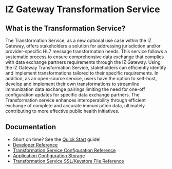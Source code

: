 # IZ Gateway Transformation Service

## What is the Transformation Service?

The Transformation Service, as a new optional use case within the IZ Gateway, offers stakeholders a solution for addressing jurisdiction and/or provider-specific HL7 message transformation needs. This service follows a systematic process to ensure comprehensive data exchange that complies with data exchange partners requirements through the IZ Gateway. Using the IZ Gateway Transformation Service, stakeholders can efficiently identify and implement transformations tailored to their specific requirements. In addition, as an open-source service, users have the option to self-host, develop and implement their own transformations to streamline immunization data exchange pairings limiting the need for one-off configuration updates for specific data exchange partners. The Transformation service enhances interoperability through efficient exchange of complete and accurate immunization data, ultimately contributing to more effective public health initiatives.

## Documentation

- Short on time? See the [Quick Start](./docs/QUICK_START.md) guide!
- [Developer Reference](./docs/DEVELOPER_REFERENCE.md)
- [Transformation Service Configuration Reference](./docs/CONFIGURATION_REFERENCE.md)
- [Application Configuration Storage](./docs/APPLICATION_CONFIGURATION_STORAGE.md)
- [Transformation Service SSL/Keystore File Reference](./docs/KEYSTORE_FILES.md)
